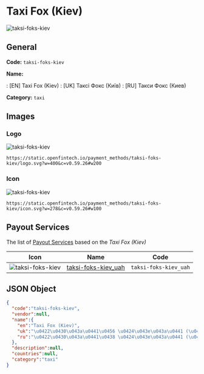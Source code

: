 
# Taxi Fox (Kiev) 
![taksi-foks-kiev](https://static.openfintech.io/payment_methods/taksi-foks-kiev/logo.svg?w=400&c=v0.59.26#w200)  

## General 
**Code:** `taksi-foks-kiev` 
 
**Name:** 
 
:	[EN] Taxi Fox (Kiev) 
:	[UK] Таксі Фокс (Київ) 
:	[RU] Такси Фокс (Киев) 
 
**Category:** `taxi` 
 

## Images 

### Logo 
![taksi-foks-kiev](https://static.openfintech.io/payment_methods/taksi-foks-kiev/logo.svg?w=400&c=v0.59.26#w200)  

```
https://static.openfintech.io/payment_methods/taksi-foks-kiev/logo.svg?w=400&c=v0.59.26#w200
```  

### Icon 
![taksi-foks-kiev](https://static.openfintech.io/payment_methods/taksi-foks-kiev/icon.svg?w=278&c=v0.59.26#w100)  

```
https://static.openfintech.io/payment_methods/taksi-foks-kiev/icon.svg?w=278&c=v0.59.26#w100
```  

## Payout Services 
 
The list of [Payout Services](/payout-services/) based on the _Taxi Fox (Kiev)_ 

|Icon|Name|Code| 
|:---:|:---:|:---:| 
|![taksi-foks-kiev](https://static.openfintech.io/payout_methods/taksi-foks-kiev/icon.png?w=278&c=v0.59.26#w40) |[taksi-foks-kiev_uah](/payout-services/taksi-foks-kiev_uah/)|`taksi-foks-kiev_uah`| 
 

## JSON Object 

```json
{
  "code":"taksi-foks-kiev",
  "vendor":null,
  "name":{
    "en":"Taxi Fox (Kiev)",
    "uk":"\u0422\u0430\u043a\u0441\u0456 \u0424\u043e\u043a\u0441 (\u041a\u0438\u0457\u0432)",
    "ru":"\u0422\u0430\u043a\u0441\u0438 \u0424\u043e\u043a\u0441 (\u041a\u0438\u0435\u0432)"
  },
  "description":null,
  "countries":null,
  "category":"taxi"
}
```  
